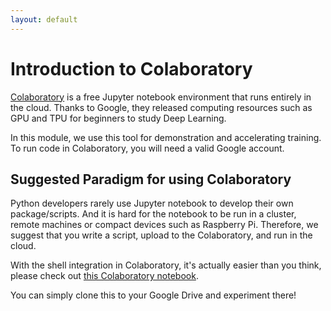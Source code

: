 ```yaml
---
layout: default
---
```


# Introduction to Colaboratory

[Colaboratory](https://colab.research.google.com/) is a free Jupyter notebook
environment that runs entirely in the cloud. Thanks to Google, they released
computing resources such as GPU and TPU for beginners to study Deep Learning.

In this module, we use this tool for demonstration and accelerating
training. To run code in Colaboratory, you will need a valid Google account.

## Suggested Paradigm for using Colaboratory

Python developers rarely use Jupyter notebook to develop their own package/scripts. And it is hard for the notebook to be run in a cluster, remote machines or compact devices such as Raspberry Pi.
Therefore, we suggest that you write a script, upload to the Colaboratory, and run in the cloud.

With the shell integration in Colaboratory, it's actually easier than you think, please check out [this Colaboratory notebook](https://colab.research.google.com/drive/14dnEMLJhZ8s52V9ayahZKFOZ6HwzvXy3).

You can simply clone this to your Google Drive and experiment there!
